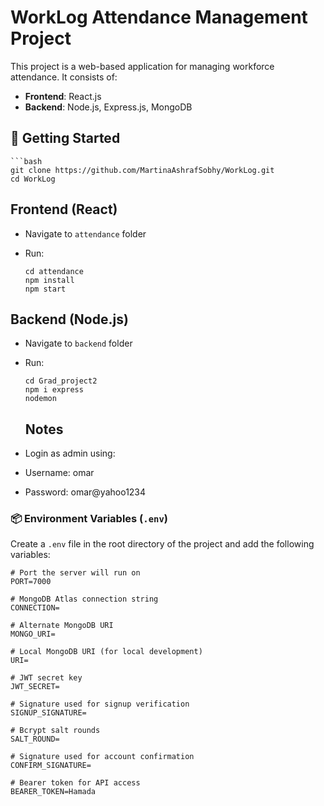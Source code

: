 # WorkLog Attendance Management Project
This project is a web-based application for managing workforce attendance. It consists of:
- **Frontend**: React.js
- **Backend**: Node.js, Express.js, MongoDB

## 🚀 Getting Started
    ```bash
    git clone https://github.com/MartinaAshrafSobhy/WorkLog.git
    cd WorkLog

## Frontend (React)
- Navigate to `attendance` folder
- Run:
  
      cd attendance
      npm install
      npm start


## Backend (Node.js)
- Navigate to `backend` folder
- Run:
  
      cd Grad_project2
      npm i express
      nodemon

  ## Notes
- Login as admin using:
- Username: omar
- Password: omar@yahoo1234

 

### 📦 Environment Variables (`.env`)

Create a `.env` file in the root directory of the project and add the following variables:

```env
# Port the server will run on
PORT=7000

# MongoDB Atlas connection string
CONNECTION=

# Alternate MongoDB URI 
MONGO_URI=

# Local MongoDB URI (for local development)
URI=

# JWT secret key
JWT_SECRET=

# Signature used for signup verification
SIGNUP_SIGNATURE=

# Bcrypt salt rounds
SALT_ROUND=

# Signature used for account confirmation
CONFIRM_SIGNATURE=

# Bearer token for API access 
BEARER_TOKEN=Hamada











  
